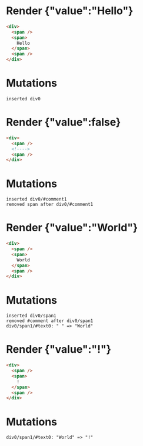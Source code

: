 # Render {"value":"Hello"}
```html
<div>
  <span />
  <span>
    Hello
  </span>
  <span />
</div>
```

# Mutations
```
inserted div0
```


# Render {"value":false}
```html
<div>
  <span />
  <!---->
  <span />
</div>
```

# Mutations
```
inserted div0/#comment1
removed span after div0/#comment1
```


# Render {"value":"World"}
```html
<div>
  <span />
  <span>
    World
  </span>
  <span />
</div>
```

# Mutations
```
inserted div0/span1
removed #comment after div0/span1
div0/span1/#text0: " " => "World"
```


# Render {"value":"!"}
```html
<div>
  <span />
  <span>
    !
  </span>
  <span />
</div>
```

# Mutations
```
div0/span1/#text0: "World" => "!"
```